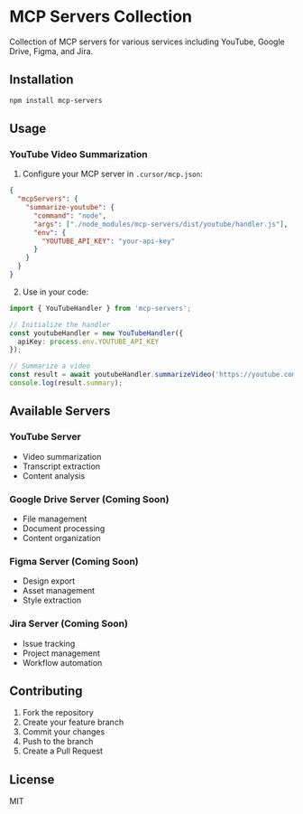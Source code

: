 # MCP Servers Collection

Collection of MCP servers for various services including YouTube, Google Drive, Figma, and Jira.

## Installation

```bash
npm install mcp-servers
```

## Usage

### YouTube Video Summarization

1. Configure your MCP server in `.cursor/mcp.json`:

```json
{
  "mcpServers": {
    "summarize-youtube": {
      "command": "node",
      "args": ["./node_modules/mcp-servers/dist/youtube/handler.js"],
      "env": {
        "YOUTUBE_API_KEY": "your-api-key"
      }
    }
  }
}
```

2. Use in your code:

```typescript
import { YouTubeHandler } from 'mcp-servers';

// Initialize the handler
const youtubeHandler = new YouTubeHandler({
  apiKey: process.env.YOUTUBE_API_KEY
});

// Summarize a video
const result = await youtubeHandler.summarizeVideo('https://youtube.com/watch?v=...');
console.log(result.summary);
```

## Available Servers

### YouTube Server
- Video summarization
- Transcript extraction
- Content analysis

### Google Drive Server (Coming Soon)
- File management
- Document processing
- Content organization

### Figma Server (Coming Soon)
- Design export
- Asset management
- Style extraction

### Jira Server (Coming Soon)
- Issue tracking
- Project management
- Workflow automation

## Contributing

1. Fork the repository
2. Create your feature branch
3. Commit your changes
4. Push to the branch
5. Create a Pull Request

## License

MIT